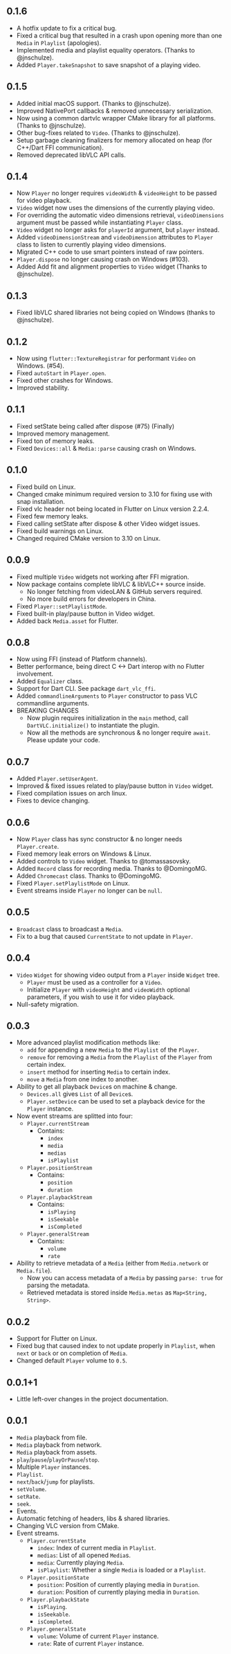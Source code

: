 ## 0.1.6

- A hotfix update to fix a critical bug.
- Fixed a critical bug that resulted in a crash upon opening more than one `Media` in `Playlist` (apologies).
- Implemented media and playlist equality operators. (Thanks to @jnschulze).
- Added `Player.takeSnapshot` to save snapshot of a playing video.

## 0.1.5

- Added initial macOS support. (Thanks to @jnschulze).
- Improved NativePort callbacks & removed unnecessary serialization.
- Now using a common dartvlc wrapper CMake library for all platforms. (Thanks to @jnschulze).
- Other bug-fixes related to `Video`. (Thanks to @jnschulze).
- Setup garbage cleaning finalizers for memory allocated on heap (for C++/Dart FFI communication).
- Removed deprecated libVLC API calls.

## 0.1.4

- Now `Player` no longer requires `videoWidth` & `videoHeight` to be passed for video playback.
- `Video` widget now uses the dimensions of the currently playing video.
- For overriding the automatic video dimensions retrieval, `videoDimensions` argument must be passed while instantiating `Player` class.  
- `Video` widget no longer asks for `playerId` argument, but `player` instead.
- Added `videoDimensionStream` and `videoDimension` attributes to `Player` class to listen to currently playing video dimensions.
- Migrated C++ code to use smart pointers instead of raw pointers.
- `Player.dispose` no longer causing crash on Windows (#103).
- Added Add fit and alignment properties to `Video` widget (Thanks to @jnschulze).

## 0.1.3

- Fixed libVLC shared libraries not being copied on Windows (thanks to @jnschulze).

## 0.1.2

- Now using `flutter::TextureRegistrar` for performant `Video` on Windows. (#54).
- Fixed `autoStart` in `Player.open`.
- Fixed other crashes for Windows.
- Improved stability.

## 0.1.1

- Fixed setState being called after dispose (#75) (Finally)
- Improved memory management.
- Fixed ton of memory leaks.
- Fixed `Devices::all` & `Media::parse` causing crash on Windows.

## 0.1.0

- Fixed build on Linux.
- Changed cmake minimum required version to 3.10 for fixing use with snap installation.
- Fixed vlc header not being located in Flutter on Linux version 2.2.4.
- Fixed few memory leaks.
- Fixed calling setState after dispose & other Video widget issues.
- Fixed build warnings on Linux.
- Changed required CMake version to 3.10 on Linux.

## 0.0.9

- Fixed multiple `Video` widgets not working after FFI migration.
- Now package contains complete libVLC & libVLC++ source inside.
  - No longer fetching from videoLAN & GitHub servers required.
  - No more build errors for developers in China.
- Fixed `Player::setPlaylistMode`.
- Fixed built-in play/pause button in Video widget.
- Added back `Media.asset` for Flutter.

## 0.0.8

- Now using FFI (instead of Platform channels).
- Better performance, being direct C <-> Dart interop with no Flutter involvement.
- Added `Equalizer` class.
- Support for Dart CLI. See package `dart_vlc_ffi`.
- Added `commandlineArguments` to `Player` constructor to pass VLC commandline arguments.
- BREAKING CHANGES
  - Now plugin requires initialization in the `main` method, call `DartVLC.initialize()` to instantiate the plugin. 
  - Now all the methods are synchronous & no longer require `await`. Please update your code.

## 0.0.7

- Added `Player.setUserAgent`.
- Improved & fixed issues related to play/pause button in `Video` widget.
- Fixed compilation issues on arch linux.
- Fixes to device changing.

## 0.0.6

- Now `Player` class has sync constructor & no longer needs `Player.create`.
- Fixed memory leak errors on Windows & Linux.
- Added controls to `Video` widget. Thanks to @tomassasovsky.
- Added `Record` class for recording media. Thanks to @DomingoMG.
- Added `Chromecast` class. Thanks to @DomingoMG.
- Fixed `Player.setPlaylistMode` on Linux.
- Event streams inside `Player` no longer can be `null`.

## 0.0.5

- `Broadcast` class to broadcast a `Media`.
- Fix to a bug that caused `CurrentState` to not update in `Player`.

## 0.0.4

- `Video` `Widget` for showing video output from a `Player` inside `Widget` tree.
  - `Player` must be used as a controller for a `Video`.
  - Initialize `Player` with `videoHeight` and `videoWidth` optional parameters, if you wish to use it for video playback.
- Null-safety migration.

## 0.0.3

- More advanced playlist modification methods like:
  - `add` for appending a new `Media` to the `Playlist` of the `Player`.
  - `remove` for removing a `Media` from the `Playlist` of the `Player` from certain index.
  - `insert` method for inserting `Media` to certain index.
  - `move` a `Media` from one index to another.
- Ability to get all playback `Device`s on machine & change.
  - `Devices.all` gives `List` of all `Device`s.
  - `Player.setDevice` can be used to set a playback device for the `Player` instance.
- Now event streams are splitted into four:
  - `Player.currentStream`
    - Contains:
      - `index`
      - `media`
      - `medias`
      - `isPlaylist`
  - `Player.positionStream`
    - Contains:
      - `position`
      - `duration`
  - `Player.playbackStream`
    - Contains:
      - `isPlaying`
      - `isSeekable`
      - `isCompleted`
  - `Player.generalStream`
    - Contains:
      - `volume`
      - `rate`
- Ability to retrieve metadata of a `Media` (either from `Media.network` or `Media.file`). 
  - Now you can access metadata of a `Media` by passing `parse: true` for parsing the metadata.
  - Retrieved metadata is stored inside `Media.metas` as `Map<String, String>`.


## 0.0.2

- Support for Flutter on Linux.
- Fixed bug that caused index to not update properly in `Playlist`, when `next` or `back` or on completion of `Media`.
- Changed default `Player` volume to `0.5`.

## 0.0.1+1

- Little left-over changes in the project documentation.

## 0.0.1

- `Media` playback from file.
- `Media` playback from network.
- `Media` playback from assets.
- `play`/`pause`/`playOrPause`/`stop`.
- Multiple `Player` instances.
- `Playlist`.
- `next`/`back`/`jump` for playlists.
- `setVolume`.
- `setRate`.
- `seek`.
- Events.
- Automatic fetching of headers, libs & shared libraries.
- Changing VLC version from CMake.
- Event streams.
  - `Player.currentState`
    - `index`: Index of current media in `Playlist`.
    - `medias`: List of all opened `Media`s.
    - `media`: Currently playing `Media`.
    - `isPlaylist`: Whether a single `Media` is loaded or a `Playlist`.
  - `Player.positionState`
    - `position`: Position of currently playing media in `Duration`.
    - `duration`: Position of currently playing media in `Duration`.
  - `Player.playbackState`
    - `isPlaying`.
    - `isSeekable`.
    - `isCompleted`.
  - `Player.generalState`
    - `volume`: Volume of current `Player` instance.
    - `rate`: Rate of current `Player` instance.
